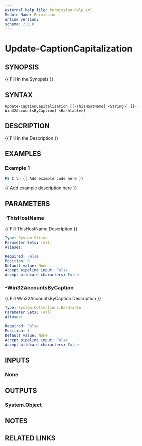 ```yaml
---
external help file: Permission-help.xml
Module Name: Permission
online version:
schema: 2.0.0
---
```


# Update-CaptionCapitalization

## SYNOPSIS
{{ Fill in the Synopsis }}

## SYNTAX

```
Update-CaptionCapitalization [[-ThisHostName] <String>] [[-Win32AccountsByCaption] <Hashtable>]
```

## DESCRIPTION
{{ Fill in the Description }}

## EXAMPLES

### Example 1
```powershell
PS C:\> {{ Add example code here }}
```

{{ Add example description here }}

## PARAMETERS

### -ThisHostName
{{ Fill ThisHostName Description }}

```yaml
Type: System.String
Parameter Sets: (All)
Aliases:

Required: False
Position: 0
Default value: None
Accept pipeline input: False
Accept wildcard characters: False
```

### -Win32AccountsByCaption
{{ Fill Win32AccountsByCaption Description }}

```yaml
Type: System.Collections.Hashtable
Parameter Sets: (All)
Aliases:

Required: False
Position: 1
Default value: None
Accept pipeline input: False
Accept wildcard characters: False
```

## INPUTS

### None

## OUTPUTS

### System.Object
## NOTES

## RELATED LINKS
